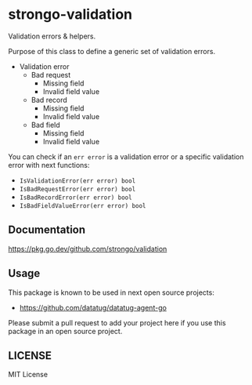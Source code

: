 # strongo-validation

Validation errors & helpers.

Purpose of this class to define a generic set of validation errors.

- Validation error
    - Bad request
        - Missing field
        - Invalid field value
    - Bad record
        - Missing field
        - Invalid field value
    - Bad field
        - Missing field
        - Invalid field value

You can check if an `err error` is a validation error or a specific validation error with next functions:

- `IsValidationError(err error) bool`
- `IsBadRequestError(err error) bool`
- `IsBadRecordError(err error) bool`
- `IsBadFieldValueError(err error) bool`

## Documentation

https://pkg.go.dev/github.com/strongo/validation

## Usage

This package is known to be used in next open source projects:

- https://github.com/datatug/datatug-agent-go

Please submit a pull request to add your project here if you use this package in an open source project.


## LICENSE

MIT License
